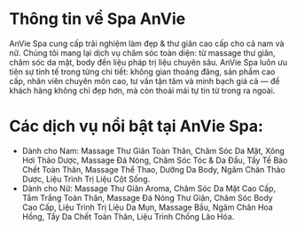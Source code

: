 # Thông tin về Spa AnVie

AnVie Spa cung cấp trải nghiệm làm đẹp & thư giãn cao cấp cho cả nam và nữ. Chúng tôi mang lại dịch vụ chăm sóc toàn diện: từ massage thư giãn, chăm sóc da mặt, body đến liệu pháp trị liệu chuyên sâu. AnVie Spa luôn ưu tiên sự tinh tế trong từng chi tiết: không gian thoáng đãng, sản phẩm cao cấp, nhân viên chuyên môn cao, tư vấn tận tâm và minh bạch giá cả — để khách hàng không chỉ đẹp hơn, mà còn thoải mái tự tin từ trong ra ngoài.

# Các dịch vụ nổi bật tại AnVie Spa:
- Dành cho Nam: Massage Thư Giãn Toàn Thân, Chăm Sóc Da Mặt, Xông Hơi Thảo Dược, Massage Đá Nóng, Chăm Sóc Tóc & Da Đầu, Tẩy Tế Bào Chết Toàn Thân, Massage Thể Thao, Dưỡng Da Body, Ngâm Chân Thảo Dược, Liệu Trình Trị Liệu Cột Sống.
- Dành cho Nữ: Massage Thư Giãn Aroma, Chăm Sóc Da Mặt Cao Cấp, Tắm Trắng Toàn Thân, Massage Đá Nóng Thư Giãn, Chăm Sóc Body Cao Cấp, Liệu Trình Trị Liệu Da Mụn, Massage Bầu, Ngâm Chân Hoa Hồng, Tẩy Da Chết Toàn Thân, Liệu Trình Chống Lão Hóa.